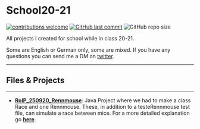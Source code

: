 # School20-21

[![contributions welcome](https://img.shields.io/badge/contributions-welcome-brightgreen.svg?style=flat)](https://github.com/PhilRoli/School20-21/pulls) [![GitHub last commit](https://img.shields.io/github/last-commit/philroli/Batch_Scripts)](https://github.com/PhilRoli/School20-21/pulls) ![GitHub repo size](https://img.shields.io/github/repo-size/philroli/School20-21)


All projects I created for school while in class 20-21.

Some are English or German only, some are mixed. If you have any questions you can send me a DM on [twitter](https://twitter.com/Phil_Roli).

---

## Files & Projects

---

- **[RolP_250920_Rennmouse](./RolP_250920_Rennmaus)**: Java Project where we had to make a class Race and one Rennmouse. These, in addition to a testeRennmouse test file, can simulate a race between mice. For a more detailed explanation go **[here](./RolP_250920_Rennmaus/README.md)**.